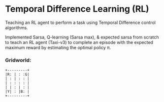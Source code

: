 # Temporal Difference Learning (RL)
Teaching an RL agent to perform a task using Temporal Difference control algorithms.

<p> Implemented Sarsa, Q-learning (Sarsa max), & expected sarsa from scratch to teach an RL agent (Taxi-v3) to complete an episode with the expected maximum reward by estimating the optimal policy π.</p>

<h3> Gridworld:</h3>

`+---------+`<br>
`|R: | : :G|`<br>
`| : | : : |`<br>
`| : : : : |`<br>
`| | : | : |`<br>
`|Y| : |B: |`<br>
`+---------+`

